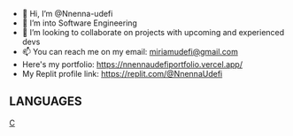 - 👋 Hi, I’m @Nnenna-udefi
- 👀 I’m into Software Engineering 
- 💞️ I’m looking to collaborate on projects with upcoming and  experienced devs
- 📫 You can reach me on my email: miriamudefi@gmail.com
- Here's my portfolio: https://nnennaudefiportfolio.vercel.app/
- My Replit profile link: https://replit.com/@NnennaUdefi

## LANGUAGES
[C](https://img.shields.io/badge/C-00599C?style=for-the-badge&logo=c&logoColor=white)
<!---
Nnenna-udefi/Nnenna-udefi is a ✨ special ✨ repository because its `README.md` (this file) appears on your GitHub profile.
You can click the Preview link to take a look at your changes.
--->
